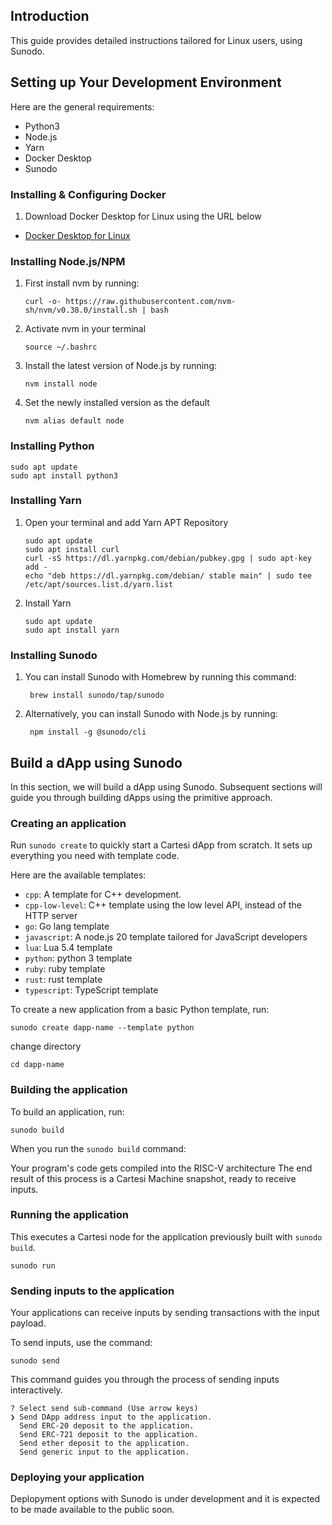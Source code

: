 ## Introduction

This guide provides detailed instructions tailored for Linux users, using Sunodo.

## Setting up Your  Development Environment

Here are the general requirements:
- Python3
- Node.js
- Yarn
- Docker Desktop
- Sunodo

### Installing & Configuring Docker

1. Download Docker Desktop for Linux using the URL below 
- [Docker Desktop for Linux](https://docs.docker.com/desktop/install/ubuntu/)


### Installing Node.js/NPM

1. First install nvm by running:

   ```
   curl -o- https://raw.githubusercontent.com/nvm-sh/nvm/v0.38.0/install.sh | bash
   ```


2. Activate nvm in your terminal

   ```
   source ~/.bashrc
   ```


3. Install the latest version of Node.js by running:

   ```
   nvm install node
   ```


4. Set the newly installed version as the default

   ```
   nvm alias default node
   ```

### Installing Python

```
sudo apt update
sudo apt install python3
```

### Installing Yarn

1. Open your terminal and add Yarn APT Repository

   ```
   sudo apt update
   sudo apt install curl
   curl -sS https://dl.yarnpkg.com/debian/pubkey.gpg | sudo apt-key add -
   echo "deb https://dl.yarnpkg.com/debian/ stable main" | sudo tee /etc/apt/sources.list.d/yarn.list
   ```

2. Install Yarn

   ```
   sudo apt update
   sudo apt install yarn
   ```


### Installing Sunodo


1. You can install Sunodo with Homebrew by running this command:

   ```
    brew install sunodo/tap/sunodo
   ```

2. Alternatively, you can install Sunodo with Node.js by running:

   ```
    npm install -g @sunodo/cli
   ```

   
## Build a dApp using Sunodo

In this section, we will build a dApp using Sunodo. Subsequent sections will guide you through building dApps using the primitive approach.


### Creating an application

Run `sunodo create` to quickly start a Cartesi dApp from scratch. It sets up everything you need with template code.

Here are the available templates:

- `cpp`: A template for C++ development.
- `cpp-low-level`: C++ template using the low level API, instead of the HTTP server
- `go`: Go lang template
- `javascript`: A node.js 20 template tailored for JavaScript developers
- `lua`: Lua 5.4 template
- `python`: python 3 template
- `ruby`: ruby template
- `rust`: rust template
- `typescript`: TypeScript template

To create a new application from a basic Python template, run:

```
sunodo create dapp-name --template python
```

change directory

```
cd dapp-name
```
### Building the application

To build an application, run:

```
sunodo build
```

When you run the `sunodo build` command:

Your program's code gets compiled into the RISC-V architecture
The end result of this process is a Cartesi Machine snapshot, ready to receive inputs.
 
### Running the application

This executes a Cartesi node for the application previously built with `sunodo build`.

```
sunodo run
```

### Sending inputs to the application

Your applications can receive inputs by sending transactions with the input payload.

To send inputs, use the command:

```
sunodo send
```

This command guides you through the process of sending inputs interactively.

```
? Select send sub-command (Use arrow keys)
❯ Send DApp address input to the application.
  Send ERC-20 deposit to the application.
  Send ERC-721 deposit to the application.
  Send ether deposit to the application.
  Send generic input to the application.
```

### Deploying your application

Deplopyment options with Sunodo is under development and it is expected to be made available to the public soon.





